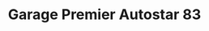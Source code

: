 ---
title: "Garage Premier Autostar 83"
url: /la-crau/garage-premier-autostar-83/
shop: réparation de voitures
---